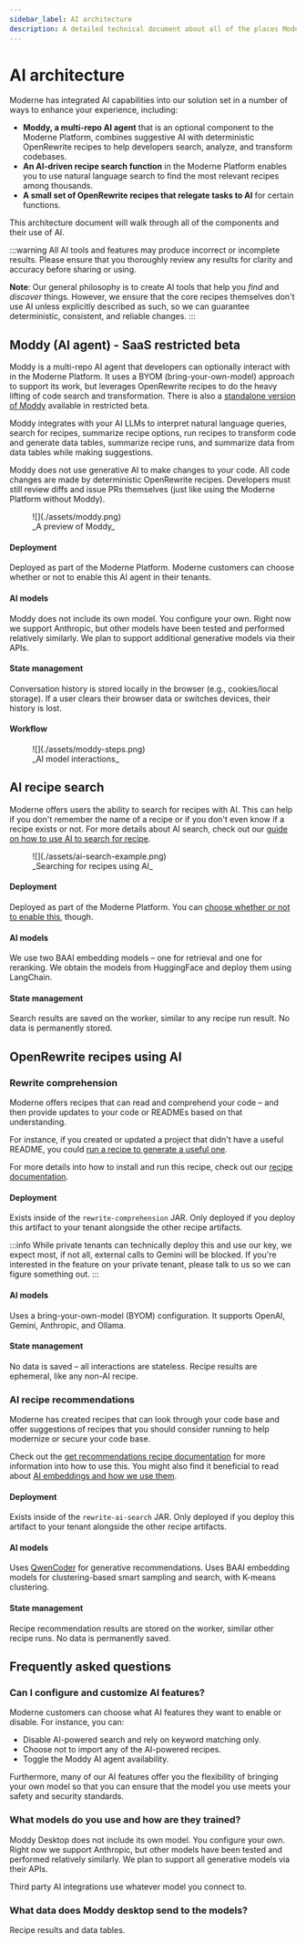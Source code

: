 ```yaml
---
sidebar_label: AI architecture
description: A detailed technical document about all of the places Moderne uses AI.
---
```


# AI architecture

Moderne has integrated AI capabilities into our solution set in a number of ways to enhance your experience, including: 

* **Moddy, a multi-repo AI agent** that is an optional component to the Moderne Platform, combines suggestive AI with deterministic OpenRewrite recipes to help developers search, analyze, and transform codebases. 
* **An AI-driven recipe search function** in the Moderne Platform enables you to use natural language search to find the most relevant recipes among thousands.
* **A small set of OpenRewrite recipes that relegate tasks to AI** for certain functions.

This architecture document will walk through all of the components and their use of AI.

:::warning
All AI tools and features may produce incorrect or incomplete results. Please ensure that you thoroughly review any results for clarity and accuracy before sharing or using.

**Note**: Our general philosophy is to create AI tools that help you _find_ and _discover_ things. However, we ensure that the core recipes themselves don't use AI unless explicitly described as such, so we can guarantee deterministic, consistent, and reliable changes.
:::

## Moddy (AI agent) - SaaS restricted beta

Moddy is a multi-repo AI agent that developers can optionally interact with in the Moderne Platform. It uses a BYOM (bring-your-own-model) approach to support its work, but leverages OpenRewrite recipes to do the heavy lifting of code search and transformation. There is also a [standalone version of Moddy](../../../user-documentation/moderne-cli/getting-started/moddy-desktop.md) available in restricted beta.

Moddy integrates with your AI LLMs to interpret natural language queries, search for recipes, summarize recipe options, run recipes to transform code and generate data tables, summarize recipe runs, and summarize data from data tables while making suggestions.

Moddy does not use generative AI to make changes to your code. All code changes are made by deterministic OpenRewrite recipes. Developers must still review diffs and issue PRs themselves (just like using the Moderne Platform without Moddy).

<figure>
  ![](./assets/moddy.png)
  <figcaption>_A preview of Moddy_</figcaption>
</figure>

#### Deployment

Deployed as part of the Moderne Platform. Moderne customers can choose whether or not to enable this AI agent in their tenants.

#### AI models

Moddy does not include its own model. You configure your own. Right now we support Anthropic, but other models have been tested and performed relatively similarly. We plan to support additional generative models via their APIs.

#### State management

Conversation history is stored locally in the browser (e.g., cookies/local storage). If a user clears their browser data or switches devices, their history is lost.

#### Workflow

<figure>
  ![](./assets/moddy-steps.png)
  <figcaption>_AI model interactions_</figcaption>
</figure>

## AI recipe search

Moderne offers users the ability to search for recipes with AI. This can help if you don't remember the name of a recipe or if you don't even know if a recipe exists or not. For more details about AI search, check out our [guide on how to use AI to search for recipe](../../../user-documentation/moderne-platform/how-to-guides/moderne-platform-search.md#ai-search).

<figure>
  ![](./assets/ai-search-example.png)
  <figcaption>_Searching for recipes using AI_</figcaption>
</figure>

#### Deployment

Deployed as part of the Moderne Platform. You can [choose whether or not to enable this](../../../user-documentation/moderne-platform/how-to-guides/moderne-platform-search.md#how-to-enable-or-disable-ai-search), though.

#### AI models

We use two BAAI embedding models – one for retrieval and one for reranking. We obtain the models from HuggingFace and deploy them using LangChain.

#### State management

Search results are saved on the worker, similar to any recipe run result. No data is permanently stored.

## OpenRewrite recipes using AI

### Rewrite comprehension

Moderne offers recipes that can read and comprehend your code – and then provide updates to your code or READMEs based on that understanding. 

For instance, if you created or updated a project that didn't have a useful README, you could [run a recipe to generate a useful one](https://github.com/openrewrite/rewrite-docker/pull/10). 

For more details into how to install and run this recipe, check out our [recipe documentation](https://docs.openrewrite.org/recipes/knowledge/docs/updateopenrewritereadme).

#### Deployment

Exists inside of the `rewrite-comprehension` JAR. Only deployed if you deploy this artifact to your tenant alongside the other recipe artifacts.

:::info
While private tenants can technically deploy this and use our key, we expect most, if not all, external calls to Gemini will be blocked. If you're interested in the feature on your private tenant, please talk to us so we can figure something out.
:::

#### AI models

Uses a bring-your-own-model (BYOM) configuration. It supports OpenAI, Gemini, Anthropic, and Ollama.

#### State management

No data is saved – all interactions are stateless. Recipe results are ephemeral, like any non-AI recipe.

### AI recipe recommendations

Moderne has created recipes that can look through your code base and offer suggestions of recipes that you should consider running to help modernize or secure your code base. 

Check out the [get recommendations recipe documentation](https://docs.openrewrite.org/recipes/ai/research/getrecommendations#recommendations) for more information into how to use this. You might also find it beneficial to read about [AI embeddings and how we use them](https://www.moderne.ai/blog/what-are-embeddings-and-why-are-they-great-for-code-impact-analysis).

#### Deployment

Exists inside of the `rewrite-ai-search` JAR. Only deployed if you deploy this artifact to your tenant alongside the other recipe artifacts.

#### AI models

Uses [QwenCoder](https://huggingface.co/Qwen/Qwen2.5-Coder-1.5B) for generative recommendations. Uses BAAI embedding models for clustering-based smart sampling and search, with K-means clustering.

#### State management

Recipe recommendation results are stored on the worker, similar other recipe runs. No data is permanently saved.

## Frequently asked questions

### Can I configure and customize AI features?

Moderne customers can choose what AI features they want to enable or disable. For instance, you can:

* Disable AI-powered search and rely on keyword matching only.
* Choose not to import any of the AI-powered recipes.
* Toggle the Moddy AI agent availability.

Furthermore, many of our AI features offer you the flexibility of bringing your own model so that you can ensure that the model you use meets your safety and security standards.

### What models do you use and how are they trained?

Moddy Desktop does not include its own model. You configure your own. Right now we support Anthropic, but other models have been tested and performed relatively similarly. We plan to support all generative models via their APIs.

Third party AI integrations use whatever model you connect to.

### What data does Moddy desktop send to the models?

Recipe results and data tables.
